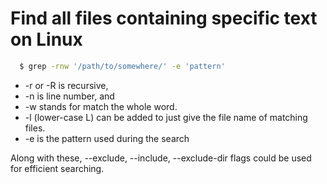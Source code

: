 # Find all files containing specific text on Linux

```bash
  $ grep -rnw '/path/to/somewhere/' -e 'pattern'
```
  
  * -r or -R is recursive,
  * -n is line number, and
  * -w stands for match the whole word.
  * -l (lower-case L) can be added to just give the file name of matching files.
  * -e is the pattern used during the search

Along with these, --exclude, --include, --exclude-dir flags could be used for efficient searching.